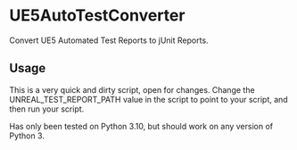 # UE5AutoTestConverter
Convert UE5 Automated Test Reports to jUnit Reports.

## Usage

This is a very quick and dirty script, open for changes. Change the UNREAL_TEST_REPORT_PATH value in the script to point to your script, and then run your script.

Has only been tested on Python 3.10, but should work on any version of Python 3.
